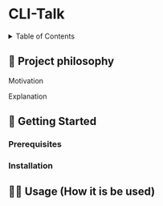 <h1>CLI-Talk</h1>

<!-- TABLE OF CONTENTS -->
<details>
  <summary>Table of Contents</summary>
  <ol>
    <li>
      <a href="#🧐-Project-philosophy">🧐 Project philosophy</a>
    </li>
    <li>
      <a href="#getting-started">🏃 Getting Started</a>
      <ul>
        <li><a href="#prerequisites">Prerequisites</a></li>
        <li><a href="#installation">Installation</a></li>
      </ul>
    </li>
    <li><a href="#usage">👨‍💻 Usage</a></li>
  </ol>
</details>


<!-- ABOUT THE PROJECT -->
## 🧐 Project philosophy
Motivation

Explanation
## 🏃 Getting Started
### Prerequisites

<!-- * Golang <br/>
  * Download link: https://go.dev/doc/install -->

### Installation

<!-- 1. Clone the repo
   ```sh
   git clone https://github.com/jpark-202/Fast-URL-Checker.git
   ```
2. Enter your URLs in `main()`
   ```go
    urls := []string{
		"ENTER YOUR URL 1",
		"ENTER YOUR URL 2",
                .
                .
                .
		"ENTER YOUR URL n-1",
		"ENTER YOUR URL n",
	}

   ```
3. Execute to verify the URLs!
    ```sh
    go run fastURLChecker.go
    ``` -->
<!-- USAGE EXAMPLES -->
## 👨‍💻 Usage (How it is be used)


